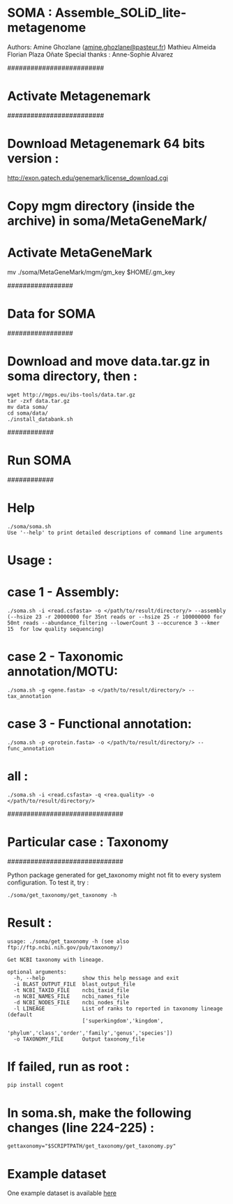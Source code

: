 # SOMA : Assemble_SOLiD_lite-metagenome
Authors: Amine Ghozlane (amine.ghozlane@pasteur.fr)
         Mathieu Almeida
         Florian Plaza Oñate
Special thanks : Anne-Sophie Alvarez


#########################
# Activate Metagenemark #
#########################

# Download Metagenemark 64 bits version :
http://exon.gatech.edu/genemark/license_download.cgi

# Copy mgm directory (inside the archive) in soma/MetaGeneMark/

# Activate MetaGeneMark
mv ./soma/MetaGeneMark/mgm/gm_key  $HOME/.gm_key


#################
# Data for SOMA #
#################

# Download and move data.tar.gz in soma directory, then :
```
wget http://mgps.eu/ibs-tools/data.tar.gz
tar -zxf data.tar.gz
mv data soma/
cd soma/data/
./install_databank.sh
```

############
# Run SOMA #
############

# Help
```
./soma/soma.sh
Use '--help' to print detailed descriptions of command line arguments
```

# Usage :
# case 1 - Assembly: 
`./soma.sh -i <read.csfasta> -o </path/to/result/directory/> --assembly (--hsize 23 -r 20000000 for 35nt reads or --hsize 25 -r 100000000 for 50nt reads --abundance_filtering --lowerCount 3 --occurence 3 --kmer 15  for low quality sequencing)`

# case 2 - Taxonomic annotation/MOTU: 
`./soma.sh -g <gene.fasta> -o </path/to/result/directory/> --tax_annotation`

# case 3 - Functional annotation:
`./soma.sh -p <protein.fasta> -o </path/to/result/directory/> --func_annotation`

# all :
`./soma.sh -i <read.csfasta> -q <rea.quality> -o </path/to/result/directory/>`

##############################
# Particular case : Taxonomy #
##############################

Python package generated for get_taxonomy might not fit to every system
configuration.
To test it, try :

`./soma/get_taxonomy/get_taxonomy -h`

# Result :
```
usage: ./soma/get_taxonomy -h (see also ftp://ftp.ncbi.nih.gov/pub/taxonomy/)

Get NCBI taxonomy with lineage.

optional arguments:
  -h, --help            show this help message and exit
  -i BLAST_OUTPUT_FILE  blast_output_file
  -t NCBI_TAXID_FILE    ncbi_taxid_file
  -n NCBI_NAMES_FILE    ncbi_names_file
  -d NCBI_NODES_FILE    ncbi_nodes_file
  -l LINEAGE            List of ranks to reported in taxonomy lineage (default
                        ['superkingdom','kingdom',
                        'phylum','class','order','family','genus','species'])
  -o TAXONOMY_FILE      Output taxonomy_file
```

# If failed, run as root :
`pip install cogent`
# In soma.sh, make the following changes (line 224-225) :
`gettaxonomy="$SCRIPTPATH/get_taxonomy/get_taxonomy.py"`

# Example dataset
One example dataset is available [here](http://mgps.eu/ibs-tools/example_soma.tar.gz)
